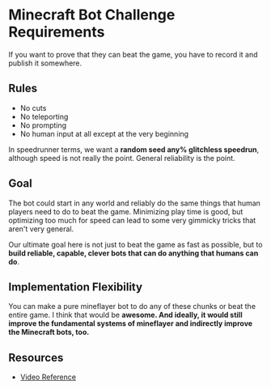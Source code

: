 # Minecraft Bot Challenge Requirements

If you want to prove that they can beat the game, you have to record it and
publish it somewhere.

## Rules

- No cuts
- No teleporting
- No prompting
- No human input at all except at the very beginning

In speedrunner terms, we want a **random seed any% glitchless speedrun**,
although speed is not really the point. General reliability is the point.

## Goal

The bot could start in any world and reliably do the same things that human
players need to do to beat the game. Minimizing play time is good, but
optimizing too much for speed can lead to some very gimmicky tricks that aren't
very general.

Our ultimate goal here is not just to beat the game as fast as possible, but to
**build reliable, capable, clever bots that can do anything that humans can
do**.

## Implementation Flexibility

You can make a pure mineflayer bot to do any of these chunks or beat the entire
game. I think that would be **awesome. And ideally, it would still improve the
fundamental systems of mineflayer and indirectly improve the Minecraft bots,
too.**

## Resources

- [Video Reference](https://youtu.be/Wh4abvcUj8Q?si=UNdADJbpAgsPh2by&t=710)
